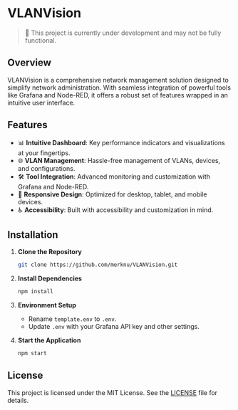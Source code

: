 # VLANVision

> 🚧 This project is currently under development and may not be fully functional.

## Overview

VLANVision is a comprehensive network management solution designed to simplify network administration. With seamless integration of powerful tools like Grafana and Node-RED, it offers a robust set of features wrapped in an intuitive user interface.

## Features

- 📊 **Intuitive Dashboard**: Key performance indicators and visualizations at your fingertips.
- 🌐 **VLAN Management**: Hassle-free management of VLANs, devices, and configurations.
- 🛠️ **Tool Integration**: Advanced monitoring and customization with Grafana and Node-RED.
- 📱 **Responsive Design**: Optimized for desktop, tablet, and mobile devices.
- ♿ **Accessibility**: Built with accessibility and customization in mind.

## Installation

1. **Clone the Repository**
    ```bash
    git clone https://github.com/merknu/VLANVision.git
    ```

2. **Install Dependencies**
    ```bash
    npm install
    ```

3. **Environment Setup**
    - Rename `template.env` to `.env`.
    - Update `.env` with your Grafana API key and other settings.

4. **Start the Application**
    ```bash
    npm start
    ```

## License

This project is licensed under the MIT License. See the [LICENSE](LICENSE) file for details.
